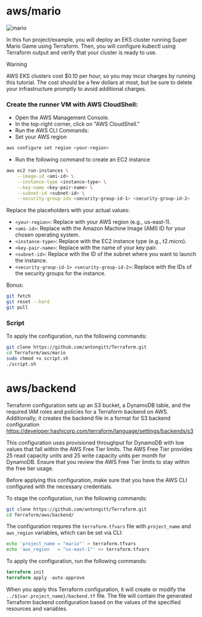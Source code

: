 # aws/mario
![mario](https://github.com/antongitt/Terraform/assets/91033128/d59dcc9c-1f2d-45fe-9d18-574e5818cd23)

In this fun project/example, you will deploy an EKS cluster running Super Mario Game using Terraform. Then, you will configure kubectl using Terraform output and verify that your cluster is ready to use.
> [!WARNING]
>AWS EKS clusters cost $0.10 per hour, so you may incur charges by running this tutorial. The cost should be a few dollars at most, but be sure to delete your infrastructure promptly to avoid additional charges.

### Create the runner VM with AWS CloudShell:
- Open the AWS Management Console.
- In the top-right corner, click on "AWS CloudShell."
- Run the AWS CLI Commands:
- Set your AWS region
```bash
aws configure set region <your-region>
```
- Run the following command to create an EC2 instance
```bash
aws ec2 run-instances \
    --image-id <ami-id> \
    --instance-type <instance-type> \
    --key-name <key-pair-name> \
    --subnet-id <subnet-id> \
    --security-group-ids <security-group-id-1> <security-group-id-2>
```

Replace the placeholders with your actual values:

- ```<your-region>```: Replace with your AWS region (e.g., us-east-1).
- ```<ami-id>```: Replace with the Amazon Machine Image (AMI) ID for your chosen operating system.
- ```<instance-type>```: Replace with the EC2 instance type (e.g., t2.micro).
- ```<key-pair-name>```: Replace with the name of your key pair.
- ```<subnet-id>```: Replace with the ID of the subnet where you want to launch the instance.
- ```<security-group-id-1> <security-group-id-2>```: Replace with the IDs of the security groups for the instance.

Bonus:
```bash
git fetch
git reset --hard
git pull
```

### Script
To apply the configuration, run the following commands:
```bash
git clone https://github.com/antongitt/Terraform.git
cd Terraform/aws/mario
sudo chmod +x script.sh
./script.sh
```

# aws/backend
Terraform configuration sets up an S3 bucket, a DynamoDB table, and the required IAM roles and policies for a Terraform backend on AWS. Additionally, it creates the backend file in a format for S3 backend configuration https://developer.hashicorp.com/terraform/language/settings/backends/s3

This configuration uses provisioned throughput for DynamoDB with low values that fall within the AWS Free Tier limits. The AWS Free Tier provides 25 read capacity units and 25 write capacity units per month for DynamoDB. Ensure that you review the AWS Free Tier limits to stay within the free tier usage.

Before applying this configuration, make sure that you have the AWS CLI configured with the necessary credentials.

To stage the configuration, run the following commands:
```bash
git clone https://github.com/antongitt/Terraform.git
cd Terraform/aws/backend/
```

The configuration requres the ```terraform.tfvars``` file with ```project_name``` and ```aws_region``` variables, which can be set via CLI:
```bash
echo 'project_name = "mario"' > terraform.tfvars
echo 'aws_region   = "us-east-1"' >> terraform.tfvars
```

To apply the configuration, run the following commands:
```terraform
terraform init
terraform apply -auto-approve
```
When you apply this Terraform configuration, it will create or modify the ```../${var.project_name}/backend.tf``` file. The file will contain the generated Terraform backend configuration based on the values of the specified resources and variables.
